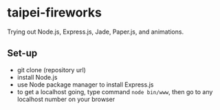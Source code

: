 # taipei-fireworks
Trying out Node.js, Express.js, Jade, Paper.js, and animations.

## Set-up
* git clone (repository url)
* install Node.js
* use Node package manager to install Express.js
* to get a localhost going, type command `node bin/www`, then go to any localhost number on your browser
